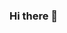 ### Hi there 👋

<!--
**Sleightttt/Sleightttt** is a ✨ _special_ ✨ repository because its `README.md` (this file) appears on your GitHub profile.

Here are some ideas to get you started:

- 🔭 I’m currently working on finising App Acamedy
- 🌱 I’m currently learning Python and Flask
- 👯 I’m looking to collaborate on open source projects
- 🤔 I’m looking for help with Docker
- 💬 Ask me about Soft Skills
- 📫 How to reach me: https://www.linkedin.com/in/brennan-cota-11768aa6/
- 😄 Pronouns: He/Him
- ⚡ Fun fact: I love to camp and game!
-->
